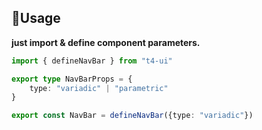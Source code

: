 <h2>🌟Usage</h2>

**just import & define component parameters.**

```ts
import { defineNavBar } from "t4-ui"

export type NavBarProps = {
    type: "variadic" | "parametric"
}

export const NavBar = defineNavBar({type: "variadic"})
```
